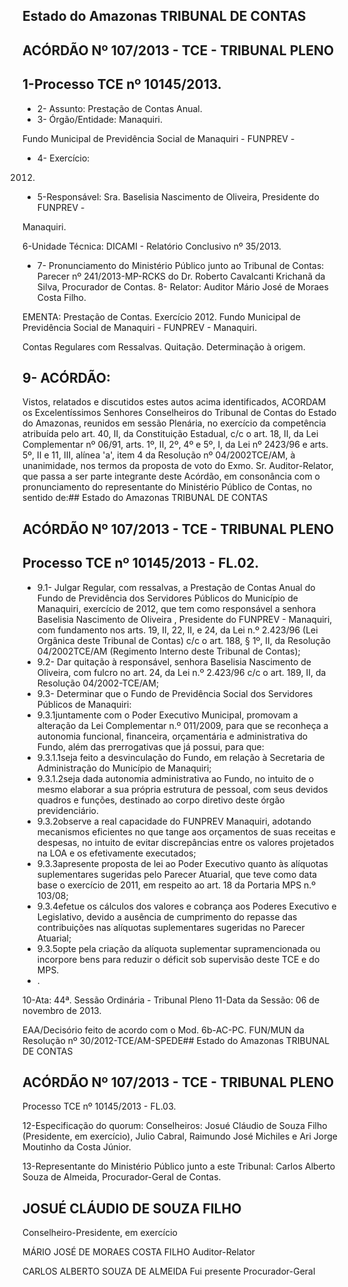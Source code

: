
## Estado do Amazonas TRIBUNAL DE CONTAS

## ACÓRDÃO Nº 107/2013 - TCE - TRIBUNAL PLENO

## 1-Processo TCE nº 10145/2013.

- 2- Assunto: Prestação de Contas Anual.
- 3- Órgão/Entidade: Manaquiri.

Fundo Municipal de Previdência Social de Manaquiri  - FUNPREV -

- 4- Exercício:

2012.

- 5-Responsável: Sra.  Baselisia  Nascimento  de  Oliveira,  Presidente  do  FUNPREV  -

Manaquiri.

6-Unidade Técnica: DICAMI - Relatório Conclusivo nº 35/2013.

- 7-  Pronunciamento  do Ministério Público  junto  ao Tribunal  de Contas: Parecer  nº 241/2013-MP-RCKS do Dr. Roberto Cavalcanti Krichanã da Silva, Procurador de Contas. 8- Relator: Auditor Mário José de Moraes Costa Filho.

EMENTA: Prestação de Contas. Exercício 2012. Fundo Municipal de Previdência Social de Manaquiri - FUNPREV - Manaquiri.

Contas Regulares com Ressalvas. Quitação. Determinação à origem.

## 9- ACÓRDÃO:

Vistos, relatados e discutidos estes autos acima identificados,  ACORDAM os Excelentíssimos Senhores Conselheiros do Tribunal de Contas do Estado do Amazonas, reunidos em sessão Plenária, no exercício da competência atribuída pelo  art.  40,  II, da Constituição Estadual, c/c o art. 18, II, da Lei Complementar nº 06/91, arts. 1º, II, 2º, 4º e 5º,  I, da Lei nº 2423/96 e arts. 5º, II e 11, III, alínea 'a', item 4 da Resolução nº 04/2002TCE/AM, à unanimidade, nos termos da proposta de voto do Exmo. Sr. Auditor-Relator, que passa a ser parte integrante deste Acórdão, em consonância com o pronunciamento do representante do Ministério Público de Contas, no sentido de:## Estado do Amazonas TRIBUNAL DE CONTAS

## ACÓRDÃO Nº 107/2013 - TCE - TRIBUNAL PLENO

## Processo TCE nº 10145/2013 - FL.02.

- 9.1- Julgar Regular, com ressalvas, a Prestação de Contas Anual do Fundo de  Previdência  dos  Servidores  Públicos  do  Município  de  Manaquiri,  exercício  de  2012, que tem como responsável a senhora Baselisia Nascimento de Oliveira , Presidente do FUNPREV - Manaquiri, com fundamento nos arts. 19, II, 22, II, e 24, da Lei n.º 2.423/96 (Lei Orgânica deste Tribunal de Contas) c/c o art. 188, § 1º,  II, da Resolução 04/2002TCE/AM (Regimento Interno deste Tribunal de Contas);
- 9.2- Dar quitação à responsável, senhora Baselisia  Nascimento de Oliveira, com fulcro no art. 24, da Lei n.º 2.423/96 c/c o art. 189, II, da Resolução 04/2002-TCE/AM;
- 9.3- Determinar que o Fundo de Previdência Social dos Servidores Públicos de Manaquiri:
- 9.3.1juntamente com o Poder Executivo Municipal, promovam a alteração da Lei Complementar n.º 011/2009, para que se reconheça a autonomia funcional, financeira, orçamentária e administrativa do Fundo, além das prerrogativas que já possui, para que:
- 9.3.1.1seja  feito  a  desvinculação  do  Fundo,  em  relação  à  Secretaria  de Administração do Município de Manaquiri;
- 9.3.1.2seja dada autonomia administrativa ao Fundo, no intuito de o mesmo elaborar  a  sua  própria  estrutura  de  pessoal,  com  seus  devidos  quadros  e  funções, destinado ao corpo diretivo deste órgão previdenciário.
- 9.3.2observe a real capacidade  do  FUNPREV  Manaquiri, adotando mecanismos eficientes no que tange aos orçamentos de suas receitas e despesas, no intuito  de  evitar  discrepâncias  entre  os  valores  projetados  na  LOA  e  os  efetivamente executados;
- 9.3.3apresente  proposta  de  lei  ao  Poder  Executivo  quanto  às  alíquotas suplementares sugeridas pelo Parecer Atuarial, que teve como data base o exercício de 2011, em respeito ao art. 18 da Portaria MPS n.º 103/08;
- 9.3.4efetue  os  cálculos  dos  valores  e  cobrança  aos  Poderes  Executivo  e Legislativo,  devido  a  ausência  de  cumprimento  do  repasse  das  contribuições  nas alíquotas suplementares sugeridas no Parecer Atuarial;
- 9.3.5opte pela criação da alíquota suplementar supramencionada ou incorpore bens para reduzir o déficit sob supervisão deste TCE e do MPS.
- .

10-Ata: 44ª. Sessão Ordinária - Tribunal Pleno 11-Data da Sessão: 06 de novembro de 2013.

EAA/Decisório feito de acordo com o Mod. 6b-AC-PC. FUN/MUN da Resolução nº 30/2012-TCE/AM-SPEDE## Estado do Amazonas TRIBUNAL DE CONTAS

## ACÓRDÃO Nº 107/2013 - TCE - TRIBUNAL PLENO

Processo TCE nº 10145/2013 - FL.03.

12-Especificação do quorum: Conselheiros: Josué Cláudio de Souza Filho (Presidente, em  exercício),  Julio  Cabral,  Raimundo  José  Michiles  e  Ari  Jorge  Moutinho  da  Costa Júnior.

13-Representante do Ministério Público junto a este Tribunal: Carlos Alberto Souza de Almeida, Procurador-Geral de Contas.

## JOSUÉ CLÁUDIO DE SOUZA FILHO

Conselheiro-Presidente, em exercício

MÁRIO JOSÉ DE MORAES COSTA FILHO Auditor-Relator

CARLOS ALBERTO SOUZA DE ALMEIDA Fui presente Procurador-Geral